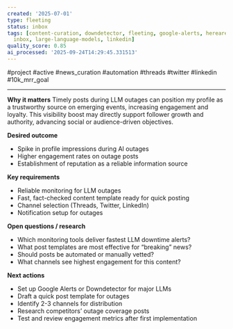 ```yaml
---
created: '2025-07-01'
type: fleeting
status: inbox
tags: [content-curation, downdetector, fleeting, google-alerts, herearetheextractedtagsnatural-language-processing,
  inbox, large-language-models, linkedin]
quality_score: 0.85
ai_processed: '2025-09-24T14:29:45.331513'
---
```




#project #active #news_curation #automation #threads #twitter #linkedin #10k_mrr_goal

---

**Why it matters** Timely posts during LLM outages can position my profile as a trustworthy source on emerging events, increasing engagement and loyalty. This visibility boost may directly support follower growth and authority, advancing social or audience-driven objectives.

**Desired outcome**

- Spike in profile impressions during AI outages
- Higher engagement rates on outage posts
- Establishment of reputation as a reliable information source

**Key requirements**

- Reliable monitoring for LLM outages
- Fast, fact-checked content template ready for quick posting
- Channel selection (Threads, Twitter, LinkedIn)
- Notification setup for outages

**Open questions / research**

- Which monitoring tools deliver fastest LLM downtime alerts?
- What post templates are most effective for “breaking” news?
- Should posts be automated or manually vetted?
- What channels see highest engagement for this content?

**Next actions**

- Set up Google Alerts or Downdetector for major LLMs
- Draft a quick post template for outages
- Identify 2-3 channels for distribution
- Research competitors’ outage coverage posts
- Test and review engagement metrics after first implementation


